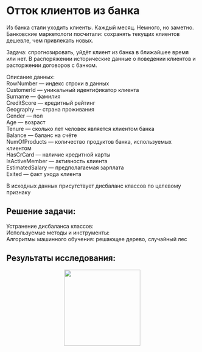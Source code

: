 # Отток клиентов из банка
Из банка стали уходить клиенты. Каждый месяц. Немного, но заметно. Банковские маркетологи посчитали: сохранять текущих клиентов дешевле, чем привлекать новых. 

Задача: спрогнозировать, уйдёт клиент из банка в ближайшее время или нет. В распоряжении исторические данные о поведении клиентов и расторжении договоров с банком.

Описание данных:  
RowNumber — индекс строки в данных  
CustomerId — уникальный идентификатор клиента  
Surname — фамилия  
CreditScore — кредитный рейтинг  
Geography — страна проживания  
Gender — пол  
Age — возраст  
Tenure — сколько лет человек является клиентом банка  
Balance — баланс на счёте  
NumOfProducts — количество продуктов банка, используемых клиентом  
HasCrCard — наличие кредитной карты  
IsActiveMember — активность клиента  
EstimatedSalary — предполагаемая зарплата  
Exited — факт ухода клиента  

В исходных данных присутствует дисбаланс классов по целевому признаку 

## Решение задачи:
Устранение дисбаланса классов:  
Используемые методы и инструменты:  
Алгоритмы машинного обучения: решающее дерево, случайный лес

## Результаты исследования:  

<div id="header" align="center">
 <img src="https://f.partnerkin.com/uploads/storage/files/file_1637936897.gif" width="200"/>
  </div>
